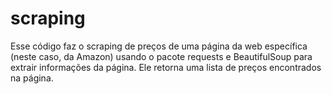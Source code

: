 # scraping
Esse código faz o scraping de preços de uma página da web específica (neste caso, da Amazon) usando o pacote requests e BeautifulSoup para extrair informações da página. Ele retorna uma lista de preços encontrados na página.
